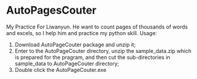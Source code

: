 # AutoPagesCouter
My Practice For Liwanyun. He want to count pages of thousands of words and excels, so I help him and practice my python skill.
Usage:
1. Download AutoPageCouter package and unzip it;
2. Enter to the AutoPageCouter directory, unzip the sample_data.zip which is prepared for the pragram, and then cut the sub-directories in sample_data to AutoPageCouter directory;
3. Double click the AutoPageCouter.exe
